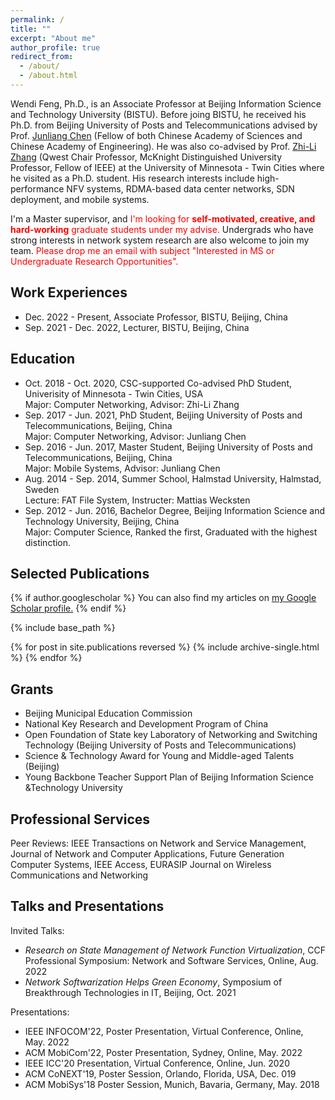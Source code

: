 ```yaml
---
permalink: /
title: ""
excerpt: "About me"
author_profile: true
redirect_from: 
  - /about/
  - /about.html
---
```


Wendi Feng, Ph.D., is an Associate Professor at Beijing Information Science and Technology University (BISTU). Before joing BISTU, he received his Ph.D. from Beijing University of Posts and Telecommunications advised by Prof. [Junliang Chen](https://www.bupt.edu.cn/info/1070/13949.htm) (Fellow of both Chinese Academy of Sciences and Chinese Academy of Engineering). He was also co-advised by Prof. [Zhi-Li Zhang](https://www-users.cs.umn.edu/~zhang089/) (Qwest Chair Professor, McKnight Distinguished University Professor, Fellow of IEEE) at the University of Minnesota - Twin Cities where he visited as a Ph.D. student. His research interests include high-performance NFV systems, RDMA-based data center networks, SDN deployment, and mobile systems.

I'm a Master supervisor, and <span style="color:red">I'm looking for **self-motivated, creative, and hard-working** graduate students under my advise.</span> Undergrads who have strong interests in network system research are also welcome to join my team. <span style="color:red">Please drop me an email with subject "Interested in MS or Undergraduate Research Opportunities".</span>


Work Experiences
---
- Dec. 2022 - Present, Associate Professor, BISTU, Beijing, China
- Sep. 2021 - Dec. 2022, Lecturer, BISTU, Beijing, China


Education
---
- Oct. 2018 - Oct. 2020, CSC-supported Co-advised PhD Student, Univerisity of Minnesota - Twin Cities, USA<br>
  Major: Computer Networking, Advisor: Zhi-Li Zhang
- Sep. 2017 - Jun. 2021, PhD Student, Beijing University of Posts and Telecommunications, Beijing, China<br>
  Major: Computer Networking, Advisor: Junliang Chen
- Sep. 2016 - Jun. 2017, Master Student, Beijing University of Posts and Telecommunications, Beijing, China<br>
  Major: Mobile Systems, Advisor: Junliang Chen
- Aug. 2014 - Sep. 2014, Summer School, Halmstad University, Halmstad, Sweden<br>
  Lecture: FAT File System, Instructer: Mattias Wecksten
- Sep. 2012 - Jun. 2016, Bachelor Degree, Beijing Information Science and Technology University, Beijing, China<br>
  Major: Computer Science, Ranked the first, Graduated with the highest distinction.


Selected Publications
---

{% if author.googlescholar %}
  You can also find my articles on <u><a href="{{author.googlescholar}}">my Google Scholar profile</a>.</u>
{% endif %}

{% include base_path %}

{% for post in site.publications reversed %}
  {% include archive-single.html %}
{% endfor %}

Grants
---
- Beijing Municipal Education Commission
- National Key Research and Development Program of China
- Open Foundation of State key Laboratory of Networking and Switching Technology (Beijing University of Posts and Telecommunications)
- Science & Technology Award for Young and Middle-aged Talents (Beijing)
- Young Backbone Teacher Support Plan of Beijing Information Science &Technology University


Professional Services
---
Peer Reviews: IEEE Transactions on Network and Service Management, Journal of Network and Computer Applications, Future Generation Computer Systems, IEEE Access, EURASIP Journal on Wireless Communications and Networking


Talks and Presentations
---
Invited Talks: 
- *Research on State Management of Network Function Virtualization*, CCF Professional Symposium: Network and Software Services, Online, Aug. 2022
- *Network Softwarization Helps Green Economy*, Symposium of Breakthrough Technologies in IT, Beijing, Oct. 2021

Presentations:
- IEEE INFOCOM'22, Poster Presentation, Virtual Conference, Online, May. 2022
- ACM MobiCom'22, Poster Presentation, Sydney, Online, May. 2022
- IEEE ICC'20 Presentation, Virtual Conference, Online, Jun. 2020
- ACM CoNEXT'19, Poster Session, Orlando, Florida, USA, Dec. 019
- ACM MobiSys'18 Poster Session, Munich, Bavaria, Germany, May. 2018




